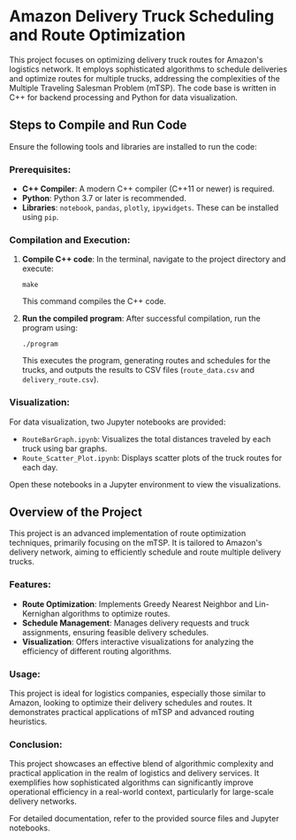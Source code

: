 # Amazon Delivery Truck Scheduling and Route Optimization

This project focuses on optimizing delivery truck routes for Amazon's logistics network. It employs sophisticated algorithms to schedule deliveries and optimize routes for multiple trucks, addressing the complexities of the Multiple Traveling Salesman Problem (mTSP). The code base is written in C++ for backend processing and Python for data visualization.

## Steps to Compile and Run Code

Ensure the following tools and libraries are installed to run the code:

### Prerequisites:

- **C++ Compiler**: A modern C++ compiler (C++11 or newer) is required.
- **Python**: Python 3.7 or later is recommended.
- **Libraries**: `notebook`, `pandas`, `plotly`, `ipywidgets`. These can be installed using `pip`.

### Compilation and Execution:

1. **Compile C++ code**: In the terminal, navigate to the project directory and execute:
   ```
   make
   ```
   This command compiles the C++ code.

2. **Run the compiled program**: After successful compilation, run the program using:
   ```
   ./program
   ```
   This executes the program, generating routes and schedules for the trucks, and outputs the results to CSV files (`route_data.csv` and `delivery_route.csv`).

### Visualization:

For data visualization, two Jupyter notebooks are provided:

- `RouteBarGraph.ipynb`: Visualizes the total distances traveled by each truck using bar graphs.
- `Route_Scatter_Plot.ipynb`: Displays scatter plots of the truck routes for each day.

Open these notebooks in a Jupyter environment to view the visualizations.

## Overview of the Project

This project is an advanced implementation of route optimization techniques, primarily focusing on the mTSP. It is tailored to Amazon's delivery network, aiming to efficiently schedule and route multiple delivery trucks.

### Features:

- **Route Optimization**: Implements Greedy Nearest Neighbor and Lin-Kernighan algorithms to optimize routes.
- **Schedule Management**: Manages delivery requests and truck assignments, ensuring feasible delivery schedules.
- **Visualization**: Offers interactive visualizations for analyzing the efficiency of different routing algorithms.

### Usage:

This project is ideal for logistics companies, especially those similar to Amazon, looking to optimize their delivery schedules and routes. It demonstrates practical applications of mTSP and advanced routing heuristics.

### Conclusion:

This project showcases an effective blend of algorithmic complexity and practical application in the realm of logistics and delivery services. It exemplifies how sophisticated algorithms can significantly improve operational efficiency in a real-world context, particularly for large-scale delivery networks.

For detailed documentation, refer to the provided source files and Jupyter notebooks.
